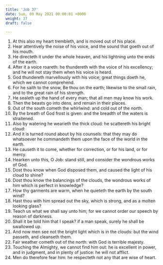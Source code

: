 ```yaml
---
title: 'Job 37'
date: Sun, 09 May 2021 00:00:01 +0000
weight: 37
draft: false
  
---
```


1. At this also my heart trembleth, and is moved out of his place.
2. Hear attentively the noise of his voice, and the sound that goeth out of his mouth.
3. He directeth it under the whole heaven, and his lightning unto the ends of the earth.
4. After it a voice roareth: he thundereth with the voice of his excellency; and he will not stay them when his voice is heard.
5. God thundereth marvellously with his voice; great things doeth he, which we cannot comprehend.
6. For he saith to the snow, Be thou on the earth; likewise to the small rain, and to the great rain of his strength.
7. He sealeth up the hand of every man; that all men may know his work.
8. Then the beasts go into dens, and remain in their places.
9. Out of the south cometh the whirlwind: and cold out of the north.
10. By the breath of God frost is given: and the breadth of the waters is straitened.
11. Also by watering he wearieth the thick cloud: he scattereth his bright cloud:
12. And it is turned round about by his counsels: that they may do whatsoever he commandeth them upon the face of the world in the earth.
13. He causeth it to come, whether for correction, or for his land, or for mercy.
14. Hearken unto this, O Job: stand still, and consider the wondrous works of God.
15. Dost thou know when God disposed them, and caused the light of his cloud to shine?
16. Dost thou know the balancings of the clouds, the wondrous works of him which is perfect in knowledge?
17. How thy garments are warm, when he quieteth the earth by the south wind?
18. Hast thou with him spread out the sky, which is strong, and as a molten looking glass?
19. Teach us what we shall say unto him; for we cannot order our speech by reason of darkness.
20. Shall it be told him that I speak? if a man speak, surely he shall be swallowed up.
21. And now men see not the bright light which is in the clouds: but the wind passeth, and cleanseth them.
22. Fair weather cometh out of the north: with God is terrible majesty.
23. Touching the Almighty, we cannot find him out: he is excellent in power, and in judgment, and in plenty of justice: he will not afflict.
24. Men do therefore fear him: he respecteth not any that are wise of heart.
